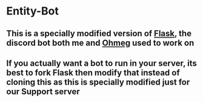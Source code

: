 # Entity-Bot
## This is a specially modified version of [Flask](https://github.com/flask-discord/Flask), the discord bot both me and [Ohmeg](https://github.com/Ohmeg) used to work on

## If you actually want a bot to run in your server, its best to fork Flask then modify that instead of cloning this as this is specially modified just for our Support server

